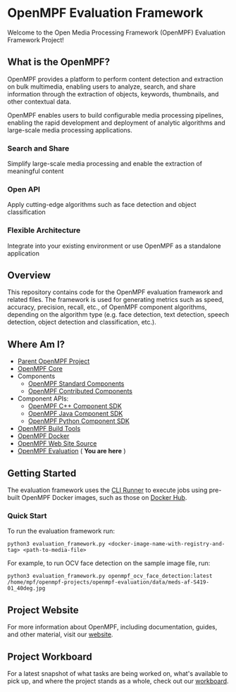 # OpenMPF Evaluation Framework

Welcome to the Open Media Processing Framework (OpenMPF) Evaluation Framework Project!

## What is the OpenMPF?

OpenMPF provides a platform to perform content detection and extraction on bulk multimedia, enabling users to analyze,
search, and share information through the extraction of objects, keywords, thumbnails, and other contextual data.

OpenMPF enables users to build configurable media processing pipelines, enabling the rapid development and deployment of
analytic algorithms and large-scale media processing applications.

### Search and Share

Simplify large-scale media processing and enable the extraction of meaningful content

### Open API

Apply cutting-edge algorithms such as face detection and object classification

### Flexible Architecture

Integrate into your existing environment or use OpenMPF as a standalone application

## Overview

This repository contains code for the OpenMPF evaluation framework and related files. The framework is used for
generating metrics such as speed, accuracy, precision, recall, etc., of OpenMPF component algorithms, depending on the
algorithm type (e.g. face detection, text detection, speech detection, object detection and classification, etc.).

## Where Am I?

- [Parent OpenMPF Project](https://github.com/openmpf/openmpf-projects)
- [OpenMPF Core](https://github.com/openmpf/openmpf)
- Components
    * [OpenMPF Standard Components](https://github.com/openmpf/openmpf-components)
    * [OpenMPF Contributed Components](https://github.com/openmpf/openmpf-contrib-components)
- Component APIs:
    * [OpenMPF C++ Component SDK](https://github.com/openmpf/openmpf-cpp-component-sdk)
    * [OpenMPF Java Component SDK](https://github.com/openmpf/openmpf-java-component-sdk)
    * [OpenMPF Python Component SDK](https://github.com/openmpf/openmpf-python-component-sdk)
- [OpenMPF Build Tools](https://github.com/openmpf/openmpf-build-tools)
- [OpenMPF Docker](https://github.com/openmpf/openmpf-docker)
- [OpenMPF Web Site Source](https://github.com/openmpf/openmpf.github.io)
- [OpenMPF Evaluation](https://github.com/openmpf/openmpf-evaluation) ( **You are here** )

## Getting Started

The evaluation framework uses the [CLI Runner](https://github.com/openmpf/openmpf-docker/blob/master/CLI_RUNNER.md) to
execute jobs using pre-built OpenMPF Docker images, such as those on [Docker Hub](https://hub.docker.com/u/openmpf).

### Quick Start

To run the evaluation framework run:

`python3 evaluation_framework.py <docker-image-name-with-registry-and-tag> <path-to-media-file>`

For example, to run OCV face detection on the sample image file, run:

`python3 evaluation_framework.py openmpf_ocv_face_detection:latest /home/mpf/openmpf-projects/openmpf-evaluation/data/meds-af-S419-01_40deg.jpg`


## Project Website

For more information about OpenMPF, including documentation, guides, and other material, visit
our [website](https://openmpf.github.io/).

## Project Workboard

For a latest snapshot of what tasks are being worked on, what's available to pick up, and where the project stands as a
whole, check out our [workboard](https://github.com/orgs/openmpf/projects/3).

